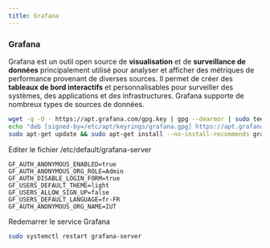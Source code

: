 ```yaml
---
title: Grafana
---
```


### Grafana

Grafana est un outil open source de **visualisation** et de **surveillance de données** principalement utilisé pour analyser et afficher des métriques de performance provenant de diverses sources. Il permet de créer des **tableaux de bord interactifs** et personnalisables pour surveiller des systèmes, des applications et des infrastructures. Grafana supporte de nombreux types de sources de données.

```sh
wget -q -O - https://apt.grafana.com/gpg.key | gpg --dearmor | sudo tee /etc/apt/keyrings/grafana.gpg > /dev/null
echo "deb [signed-by=/etc/apt/keyrings/grafana.gpg] https://apt.grafana.com stable main" | sudo tee -a /etc/apt/sources.list.d/grafana.list
sudo apt-get update && sudo apt-get install --no-install-recommends grafana-enterprise -y
```

Editer le fichier /etc/default/grafana-server

```
GF_AUTH_ANONYMOUS_ENABLED=true
GF_AUTH_ANONYMOUS_ORG_ROLE=Admin
GF_AUTH_DISABLE_LOGIN_FORM=true
GF_USERS_DEFAULT_THEME=light
GF_USERS_ALLOW_SIGN_UP=false
GF_USERS_DEFAULT_LANGUAGE=fr-FR
GF_AUTH_ANONYMOUS_ORG_NAME=IUT
```

Redemarrer le service Grafana

```sh
sudo systemctl restart grafana-server
```
